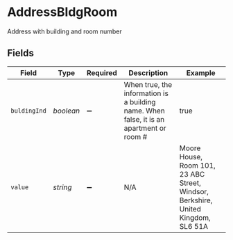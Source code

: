 # AddressBldgRoom

Address with building and room number


## Fields

| Field                                                                                   | Type                                                                                    | Required                                                                                | Description                                                                             | Example                                                                                 |
| --------------------------------------------------------------------------------------- | --------------------------------------------------------------------------------------- | --------------------------------------------------------------------------------------- | --------------------------------------------------------------------------------------- | --------------------------------------------------------------------------------------- |
| `buldingInd`                                                                            | *boolean*                                                                               | :heavy_minus_sign:                                                                      | When true, the information is a building name. When false, it is an apartment or room # | true                                                                                    |
| `value`                                                                                 | *string*                                                                                | :heavy_minus_sign:                                                                      | N/A                                                                                     | Moore House, Room 101, 23 ABC Street, Windsor, Berkshire, United Kingdom, SL6 51A       |